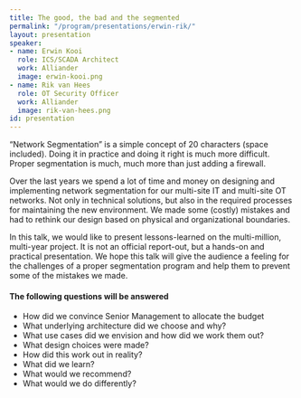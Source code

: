 ```yaml
---
title: The good, the bad and the segmented
permalink: "/program/presentations/erwin-rik/"
layout: presentation
speaker:
- name: Erwin Kooi
  role: ICS/SCADA Architect
  work: Alliander
  image: erwin-kooi.png
- name: Rik van Hees
  role: OT Security Officer
  work: Alliander
  image: rik-van-hees.png
id: presentation
---
```


“Network Segmentation” is a simple concept of 20 characters (space included). Doing it in practice and doing it right is much more difficult. Proper segmentation is much, much more than just adding a firewall.

Over the last years we spend a lot of time and money on designing and implementing network segmentation for our multi-site IT and multi-site OT networks. Not only in technical solutions, but also in the required processes for maintaining the new environment. We made some (costly) mistakes and had to rethink our design based on physical and organizational boundaries.

In this talk, we would like to present lessons-learned on the multi-million, multi-year project. It is not an official report-out, but a hands-on and practical presentation. We hope this talk will give the audience a feeling for the challenges of a proper segmentation program and help them to prevent some of the mistakes we made.

#### The following questions will be answered

* How did we convince Senior Management to allocate the budget
* What underlying architecture did we choose and why?
* What use cases did we envision and how did we work them out?
* What design choices were made?
* How did this work out in reality?
* What did we learn?
* What would we recommend?
* What would we do differently?